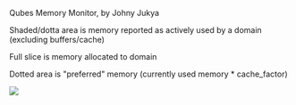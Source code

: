 Qubes Memory Monitor, by Johny Jukya

Shaded/dotta area is memory reported as actively used by a domain (excluding buffers/cache)

Full slice is memory allocated to domain

Dotted area is "preferred" memory (currently used memory * cache_factor)

<img src="https://github.com/johnyjukya/screenshot.png">
